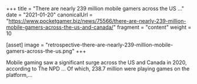 +++
title = "There are nearly 239 million mobile gamers across the US ..."
date = "2021-01-20"
canonicalUrl = "https://www.pocketgamer.biz/news/75566/there-are-nearly-239-million-mobile-gamers-across-the-us-and-canada/"
fragment = "content"
weight = 10

[asset]
    image = "retrospective-there-are-nearly-239-million-mobile-gamers-across-the-us.png"
+++

Mobile gaming saw a significant surge across the US and Canada in 2020, 
according to The NPD ... Of which, 238.7 million were playing games on the 
platform,...
